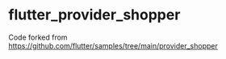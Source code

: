 # flutter_provider_shopper
Code forked from https://github.com/flutter/samples/tree/main/provider_shopper
